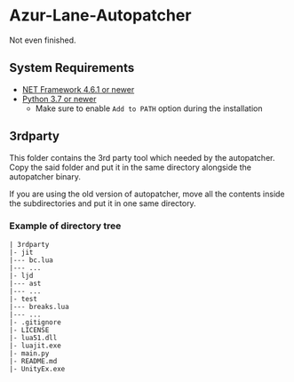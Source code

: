# Azur-Lane-Autopatcher
Not even finished.

## System Requirements
- [NET Framework 4.6.1 or newer](https://www.microsoft.com/net/download/dotnet-framework-runtime)
- [Python 3.7 or newer](https://www.python.org/downloads/)
  - Make sure to enable `Add to PATH` option during the installation
  
## 3rdparty
This folder contains the 3rd party tool which needed by the autopatcher. Copy the said folder and put it in the same directory alongside the autopatcher binary.

If you are using the old version of autopatcher, move all the contents inside the subdirectories and put it in one same directory.

### Example of directory tree
```
| 3rdparty
|- jit
|--- bc.lua
|--- ...
|- ljd
|--- ast
|--- ...
|- test
|--- breaks.lua
|--- ...
|- .gitignore
|- LICENSE
|- lua51.dll
|- luajit.exe
|- main.py
|- README.md
|- UnityEx.exe
```

